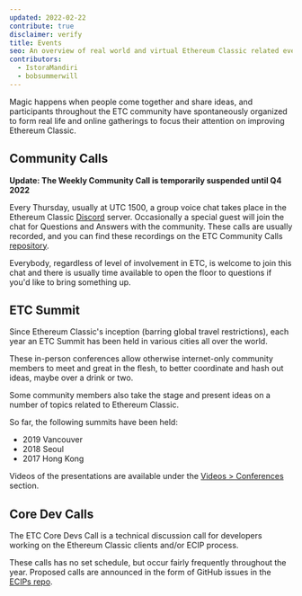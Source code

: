 ```yaml
---
updated: 2022-02-22
contribute: true
disclaimer: verify
title: Events
seo: An overview of real world and virtual Ethereum Classic related events. ETC Summit and the weekly Community Call are welcome to all!
contributors:
  - IstoraMandiri
  - bobsummerwill
---
```


Magic happens when people come together and share ideas, and participants throughout the ETC community have spontaneously organized to form real life and online gatherings to focus their attention on improving Ethereum Classic.

## Community Calls

**Update: The Weekly Community Call is temporarily suspended until Q4 2022**

Every Thursday, usually at UTC 1500, a group voice chat takes place in the Ethereum Classic [Discord](https://ethereumclassic.org/discord) server. Occasionally a special guest will join the chat for Questions and Answers with the community. These calls are usually recorded, and you can find these recordings on the ETC Community Calls [repository](https://github.com/ethereumclassic/community-calls).

Everybody, regardless of level of involvement in ETC, is welcome to join this chat and there is usually time available to open the floor to questions if you'd like to bring something up.

## ETC Summit

Since Ethereum Classic's inception (barring global travel restrictions), each year an ETC Summit has been held in various cities all over the world.

These in-person conferences allow otherwise internet-only community members to meet and great in the flesh, to better coordinate and hash out ideas, maybe over a drink or two.

Some community members also take the stage and present ideas on a number of topics related to Ethereum Classic.

So far, the following summits have been held:

- 2019 Vancouver
- 2018 Seoul
- 2017 Hong Kong

Videos of the presentations are available under the [Videos > Conferences](/videos/conferences) section.

## Core Dev Calls

The ETC Core Devs Call is a technical discussion call for developers working on the Ethereum Classic clients and/or ECIP process.

These calls has no set schedule, but occur fairly frequently throughout the year. Proposed calls are announced in the form of GitHub issues in the [ECIPs repo](https://github.com/ethereumclassic/ECIPs/issues?q=is%3Aissue+Devs+Call).
